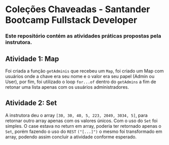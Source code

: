 # Coleções Chaveadas - Santander Bootcamp Fullstack Developer

### Este repositório contém as atividades práticas propostas pela instrutora.

## Atividade 1: Map

Foi criada a função `getAdminis` que recebeu um `Map`, foi criado um Map com usuários onde a chave era seu nome e o valor era seu papel (Admin ou User), por fim, foi utilizado o loop `for...of` dentro do `getAdmins` a fim de retonar uma lista apenas com os usuários administradores.

## Atividade 2: Set

A instrutora deu o array `[30, 30, 40, 5, 223, 2049, 3034, 5]`, para retornar outro array apenas com os valores únicos.
Com o uso do `Set` foi simples.
O case estava no return em array, poderia ter retornado apenas o `Set`, porém fazendo o uso do `REST` `("[...]")` o mesmo foi transformado em array, podendo assim concluir a atividade conforme esperado.

